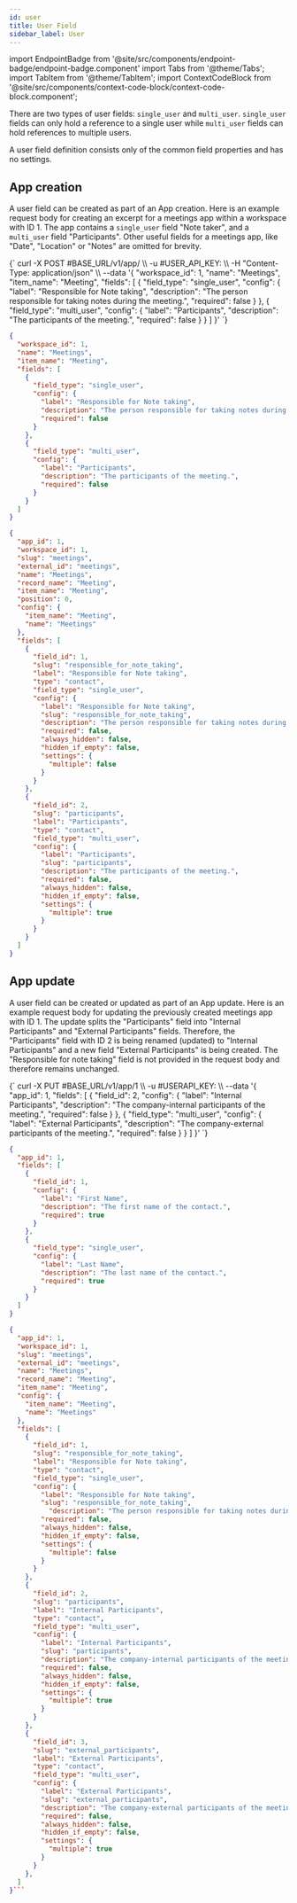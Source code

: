 ```yaml
---
id: user
title: User Field
sidebar_label: User
---
```


import EndpointBadge from '@site/src/components/endpoint-badge/endpoint-badge.component'
import Tabs from '@theme/Tabs';
import TabItem from '@theme/TabItem';
import ContextCodeBlock from '@site/src/components/context-code-block/context-code-block.component';

There are two types of user fields: `single_user` and `multi_user`.
`single_user` fields can only hold a reference to a single user while `multi_user` fields can hold references to multiple users.

A user field definition consists only of the common field properties and has no settings.

## App creation

<EndpointBadge method="POST" url="https://api.tapeapp.com/v1/app" />

A user field can be created as part of an App creation. Here is an example request body for creating an excerpt for a meetings app within a workspace with ID 1.
The app contains a `single_user` field "Note taker", and a `multi_user` field "Participants". Other useful fields for a meetings app, like "Date", "Location" or "Notes" are omitted for brevity.

<Tabs defaultValue="curl">

<TabItem value="curl" label="cURL">
<ContextCodeBlock language="shell" title='➡️      Request'>
{`
curl -X POST #BASE_URL/v1/app/ \\
   -u #USER_API_KEY: \\
   -H "Content-Type: application/json" \\
   --data '{
    "workspace_id": 1,
    "name": "Meetings",
    "item_name": "Meeting",
    "fields": [
      {
        "field_type": "single_user",
        "config": {
          "label": "Responsible for Note taking",
          "description": "The person responsible for taking notes during the meeting.",
          "required": false
        }
      },
      {
        "field_type": "multi_user",
        "config": {
          "label": "Participants",
          "description": "The participants of the meeting.",
          "required": false
        }
      }
    ] 
  }'
`}
</ContextCodeBlock>
</TabItem>

<TabItem value="json" label="JSON">

```json title="➡️      Request">
{
  "workspace_id": 1,
  "name": "Meetings",
  "item_name": "Meeting",
  "fields": [
    {
      "field_type": "single_user",
      "config": {
        "label": "Responsible for Note taking",
        "description": "The person responsible for taking notes during the meeting.",
        "required": false
      }
    },
    {
      "field_type": "multi_user",
      "config": {
        "label": "Participants",
        "description": "The participants of the meeting.",
        "required": false
      }
    }
  ]
}
```

</TabItem>
</Tabs>

```json title="⬅️      Response"
{
  "app_id": 1,
  "workspace_id": 1,
  "slug": "meetings",
  "external_id": "meetings",
  "name": "Meetings",
  "record_name": "Meeting",
  "item_name": "Meeting",
  "position": 0,
  "config": {
    "item_name": "Meeting",
    "name": "Meetings"
  },
  "fields": [
    {
      "field_id": 1,
      "slug": "responsible_for_note_taking",
      "label": "Responsible for Note taking",
      "type": "contact",
      "field_type": "single_user",
      "config": {
        "label": "Responsible for Note taking",
        "slug": "responsible_for_note_taking",
        "description": "The person responsible for taking notes during the meeting.",
        "required": false,
        "always_hidden": false,
        "hidden_if_empty": false,
        "settings": {
          "multiple": false
        }
      }
    },
    {
      "field_id": 2,
      "slug": "participants",
      "label": "Participants",
      "type": "contact",
      "field_type": "multi_user",
      "config": {
        "label": "Participants",
        "slug": "participants",
        "description": "The participants of the meeting.",
        "required": false,
        "always_hidden": false,
        "hidden_if_empty": false,
        "settings": {
          "multiple": true
        }
      }
    }
  ]
}
```

## App update

<EndpointBadge method="PUT" url="https://api.tapeapp.com/v1/app/{appId}" />

A user field can be created or updated as part of an App update. Here is an example request body for updating the previously created meetings app with ID 1.
The update splits the "Participants" field into "Internal Participants" and "External Participants" fields. Therefore, the "Participants" field with ID 2 is being renamed (updated) to "Internal Participants" and a new field "External Participants" is being created.
The "Responsible for note taking" field is not provided in the request body and therefore remains unchanged.

<Tabs defaultValue="curl">

<TabItem value="curl" label="cURL">
<ContextCodeBlock language="shell" title='➡️      Request'>
{`
curl -X PUT #BASE_URL/v1/app/1 \\
   -u #USERAPI_KEY: \\
   --data '{
    "app_id": 1,
    "fields": [
      {
        "field_id": 2,
        "config": {
          "label": "Internal Participants",
          "description": "The company-internal participants of the meeting.",
          "required": false
        }
      },
      {
        "field_type": "multi_user",
        "config": {
          "label": "External Participants",
          "description": "The company-external participants of the meeting.",
          "required": false
        }
      }
    ] 
  }'
`}
</ContextCodeBlock>
</TabItem>

<TabItem value="json" label="JSON">

```json title="➡️      Request">
{
  "app_id": 1,
  "fields": [
    {
      "field_id": 1,
      "config": {
        "label": "First Name",
        "description": "The first name of the contact.",
        "required": true
      }
    },
    {
      "field_type": "single_user",
      "config": {
        "label": "Last Name",
        "description": "The last name of the contact.",
        "required": true
      }
    }
  ]
}
```

</TabItem>
</Tabs>

````json title="⬅️      Response"
{
  "app_id": 1,
  "workspace_id": 1,
  "slug": "meetings",
  "external_id": "meetings",
  "name": "Meetings",
  "record_name": "Meeting",
  "item_name": "Meeting",
  "config": {
    "item_name": "Meeting",
    "name": "Meetings"
  },
  "fields": [
    {
      "field_id": 1,
      "slug": "responsible_for_note_taking",
      "label": "Responsible for Note taking",
      "type": "contact",
      "field_type": "single_user",
      "config": {
        "label": "Responsible for Note taking",
        "slug": "responsible_for_note_taking",
          "description": "The person responsible for taking notes during the meeting.",
        "required": false,
        "always_hidden": false,
        "hidden_if_empty": false,
        "settings": {
          "multiple": false
        }
      }
    },
    {
      "field_id": 2,
      "slug": "participants",
      "label": "Internal Participants",
      "type": "contact",
      "field_type": "multi_user",
      "config": {
        "label": "Internal Participants",
        "slug": "participants",
        "description": "The company-internal participants of the meeting.",
        "required": false,
        "always_hidden": false,
        "hidden_if_empty": false,
        "settings": {
          "multiple": true
        }
      }
    },
    {
      "field_id": 3,
      "slug": "external_participants",
      "label": "External Participants",
      "type": "contact",
      "field_type": "multi_user",
      "config": {
        "label": "External Participants",
        "slug": "external_participants",
        "description": "The company-external participants of the meeting.",
        "required": false,
        "always_hidden": false,
        "hidden_if_empty": false,
        "settings": {
          "multiple": true
        }
      }
    },
  ]
}```

````
